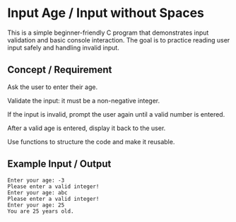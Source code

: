# Input Age / Input without Spaces

This is a simple beginner-friendly C program that demonstrates input validation and basic console interaction. The goal is to practice reading user input safely and handling invalid input.

## Concept / Requirement

Ask the user to enter their age.

Validate the input: it must be a non-negative integer.

If the input is invalid, prompt the user again until a valid number is entered.

After a valid age is entered, display it back to the user.

Use functions to structure the code and make it reusable.

## Example Input / Output
```pgsql
Enter your age: -3
Please enter a valid integer!
Enter your age: abc
Please enter a valid integer!
Enter your age: 25
You are 25 years old.
```
